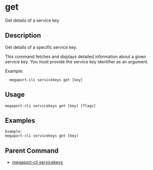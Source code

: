 # get

Get details of a service key

## Description

Get details of a specific service key.

This command fetches and displays detailed information about a given service key.
You must provide the service key identifier as an argument.

Example:
```
  megaport-cli servicekeys get [key]

```



## Usage

```
megaport-cli servicekeys get [key] [flags]
```

## Examples

```
Example:
megaport-cli servicekeys get [key]
```

## Parent Command

* [megaport-cli servicekeys](megaport-cli_servicekeys.md)







